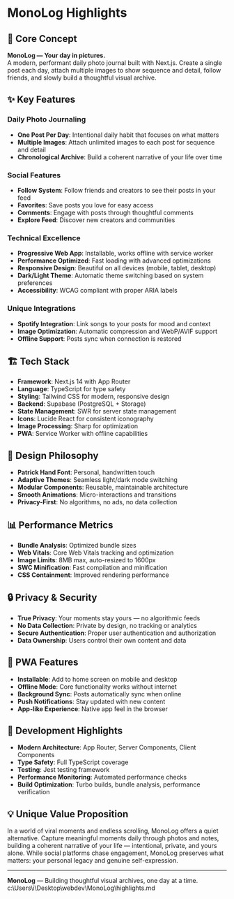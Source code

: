 # MonoLog Highlights

## 🎯 Core Concept
**MonoLog — Your day in pictures.**  
A modern, performant daily photo journal built with Next.js. Create a single post each day, attach multiple images to show sequence and detail, follow friends, and slowly build a thoughtful visual archive.

## ✨ Key Features

### Daily Photo Journaling
- **One Post Per Day**: Intentional daily habit that focuses on what matters
- **Multiple Images**: Attach unlimited images to each post for sequence and detail
- **Chronological Archive**: Build a coherent narrative of your life over time

### Social Features
- **Follow System**: Follow friends and creators to see their posts in your feed
- **Favorites**: Save posts you love for easy access
- **Comments**: Engage with posts through thoughtful comments
- **Explore Feed**: Discover new creators and communities

### Technical Excellence
- **Progressive Web App**: Installable, works offline with service worker
- **Performance Optimized**: Fast loading with advanced optimizations
- **Responsive Design**: Beautiful on all devices (mobile, tablet, desktop)
- **Dark/Light Theme**: Automatic theme switching based on system preferences
- **Accessibility**: WCAG compliant with proper ARIA labels

### Unique Integrations
- **Spotify Integration**: Link songs to your posts for mood and context
- **Image Optimization**: Automatic compression and WebP/AVIF support
- **Offline Support**: Posts sync when connection is restored

## 🏗️ Tech Stack

- **Framework**: Next.js 14 with App Router
- **Language**: TypeScript for type safety
- **Styling**: Tailwind CSS for modern, responsive design
- **Backend**: Supabase (PostgreSQL + Storage)
- **State Management**: SWR for server state management
- **Icons**: Lucide React for consistent iconography
- **Image Processing**: Sharp for optimization
- **PWA**: Service Worker with offline capabilities

## 🎨 Design Philosophy

- **Patrick Hand Font**: Personal, handwritten touch
- **Adaptive Themes**: Seamless light/dark mode switching
- **Modular Components**: Reusable, maintainable architecture
- **Smooth Animations**: Micro-interactions and transitions
- **Privacy-First**: No algorithms, no ads, no data collection

## 📊 Performance Metrics

- **Bundle Analysis**: Optimized bundle sizes
- **Web Vitals**: Core Web Vitals tracking and optimization
- **Image Limits**: 8MB max, auto-resized to 1600px
- **SWC Minification**: Fast compilation and minification
- **CSS Containment**: Improved rendering performance

## 🔒 Privacy & Security

- **True Privacy**: Your moments stay yours — no algorithmic feeds
- **No Data Collection**: Private by design, no tracking or analytics
- **Secure Authentication**: Proper user authentication and authorization
- **Data Ownership**: Users control their own content and data

## 📱 PWA Features

- **Installable**: Add to home screen on mobile and desktop
- **Offline Mode**: Core functionality works without internet
- **Background Sync**: Posts automatically sync when online
- **Push Notifications**: Stay updated with new content
- **App-like Experience**: Native app feel in the browser

## 🚀 Development Highlights

- **Modern Architecture**: App Router, Server Components, Client Components
- **Type Safety**: Full TypeScript coverage
- **Testing**: Jest testing framework
- **Performance Monitoring**: Automated performance checks
- **Build Optimization**: Turbo builds, bundle analysis, performance verification

## 💡 Unique Value Proposition

In a world of viral moments and endless scrolling, MonoLog offers a quiet alternative. Capture meaningful moments daily through photos and notes, building a coherent narrative of your life — intentional, private, and yours alone. While social platforms chase engagement, MonoLog preserves what matters: your personal legacy and genuine self-expression.

---

**MonoLog** — Building thoughtful visual archives, one day at a time.</content>
<parameter name="filePath">c:\Users\i\Desktop\webdev\MonoLog\highlights.md